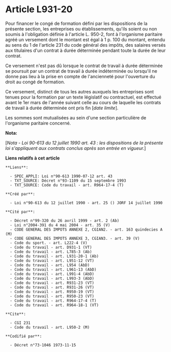 # Article L931-20

Pour financer le congé de formation défini par les dispositions de la présente section, les entreprises ou établissements,
qu'ils soient ou non soumis à l'obligation définie à l'article L. 950-2, font à l'organisme paritaire agréé un versement dont
le montant est égal à 1 p. 100 du montant, entendu au sens du 1 de l'article 231 du code général des impôts, des salaires
versés aux titulaires d'un contrat à durée déterminée pendant toute la durée de leur contrat.

Ce versement n'est pas dû lorsque le contrat de travail à durée déterminée se poursuit par un contrat de travail à durée
indéterminée ou lorsqu'il ne donne pas lieu à la prise en compte de l'ancienneté pour l'ouverture du droit au congé de
formation.

Ce versement, distinct de tous les autres auxquels les entreprises sont tenues pour la formation par un texte législatif ou
contractuel, est effectué avant le 1er mars de l'année suivant celle au cours de laquelle les contrats de travail à durée
déterminée ont pris fin [*date limite*].

Les sommes sont mutualisées au sein d'une section particulière de l'organisme paritaire concerné.

**Nota:**

[*Nota - Loi 90-613 du 12 juillet 1990 art. 43 : les dispositions de la présente loi s'appliquent aux contrats conclus après
son entrée en vigueur.*]

**Liens relatifs à cet article**

	**Liens**:

	  - SPEC_APPLI: Loi n°90-613 1990-07-12 art. 43
	  - TXT_SOURCE: Décret n°93-1109 du 15 septembre 1993
	  - TXT_SOURCE: Code du travail - art. R964-17-4 (T)

	**Créé par**:

	  - Loi n°90-613 du 12 juillet 1990 - art. 25 () JORF 14 juillet 1990

	**Cité par**:

	  - Décret n°99-320 du 26 avril 1999 - art. 2 (Ab)
	  - Loi n°2004-391 du 4 mai 2004 - art. 35 (V)
	  - CODE GENERAL DES IMPOTS ANNEXE 2, CGIAN2. - art. 163 quindecies A (M)
	  - CODE GENERAL DES IMPOTS ANNEXE 3, CGIAN3. - art. 39 (V)
	  - Code du sport. - art. L222-4 (V)
	  - Code du travail - art. D931-1 (VT)
	  - Code du travail - art. L785-3 (Ab)
	  - Code du travail - art. L931-20-1 (Ab)
	  - Code du travail - art. L951-12 (VT)
	  - Code du travail - art. L954 (AbD)
	  - Code du travail - art. L961-13 (AbD)
	  - Code du travail - art. L991-4 (AbD)
	  - Code du travail - art. L993-3 (AbD)
	  - Code du travail - art. R931-23 (VT)
	  - Code du travail - art. R931-26 (VT)
	  - Code du travail - art. R950-19 (VT)
	  - Code du travail - art. R950-23 (VT)
	  - Code du travail - art. R964-17-4 (T)
	  - Code du travail - art. R964-18-1 (VT)

	**Cite**:

	  - CGI 231
	  - Code du travail - art. L950-2 (M)

	**Codifié par**:

	  - Décret n°73-1046 1973-11-15
